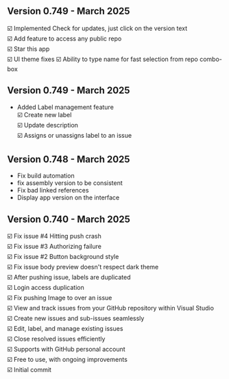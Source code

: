 
## Version 0.749 - March 2025
☑️ Implemented Check for updates, just click on the version text  
☑️ Add feature to access any public repo  
☑️ Star this app  
☑️ UI theme fixes
☑️ Ability to type name for fast selection from repo combo-box


## Version 0.749 - March 2025
- Added Label management feature  
    ☑️ Create new label  
    ☑️ Update description  
    ☑️ Assigns or unassigns label to an issue  

## Version 0.748 - March 2025
- Fix build automation
- fix assembly version to be consistent
- Fix bad linked references
- Display app version on the interface

## Version 0.740 - March 2025

☑️ Fix issue #4 Hitting push crash  
☑️ Fix issue #3 Authorizing failure  
☑️ Fix issue #2 Button background style  
☑️ Fix issue body preview doesn't respect dark theme  
☑️ After pushing issue, labels are duplicated  
☑️ Login access duplication  
☑️ Fix pushing Image to over an issue  
☑️ View and track issues from your GitHub repository within Visual Studio  
☑️ Create new issues and sub-issues seamlessly  
☑️ Edit, label, and manage existing issues  
☑️ Close resolved issues efficiently  
☑️ Supports with GitHub personal account  
☑️ Free to use, with ongoing improvements  
☑️ Initial commit  
